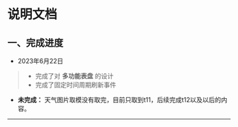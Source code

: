 # 说明文档

## 一、完成进度
- 2023年6月22日
> - 完成了对 **多功能表盘** 的设计
> - 完成了固定时间周期刷新事件
- **未完成：**
天气图片取模没有取完，目前只取到t11，后续完成t12以及以后的内容。
---

